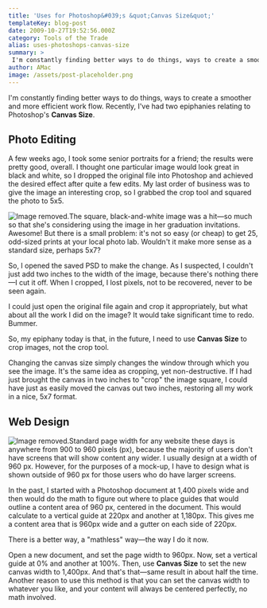 ```yaml
---
title: 'Uses for Photoshop&#039;s &quot;Canvas Size&quot;'
templateKey: blog-post
date: 2009-10-27T19:52:56.000Z
category: Tools of the Trade
alias: uses-photoshops-canvas-size
summary: > 
 I'm constantly finding better ways to do things, ways to create a smoother and more efficient work flow. Recently, I've had two epiphanies relating to Photoshop's Canvas Size.
author: AMac
image: /assets/post-placeholder.png
---
```


I'm constantly finding better ways to do things, ways to create a smoother and more efficient work flow. Recently, I've had two epiphanies relating to Photoshop's **Canvas Size**.

Photo Editing
-------------

A few weeks ago, I took some senior portraits for a friend; the results were pretty good, overall. I thought one particular image would look great in black and white, so I dropped the original file into Photoshop and achieved the desired effect after quite a few edits. My last order of business was to give the image an interesting crop, so I grabbed the crop tool and squared the photo to 5x5.

![Image removed.](/core/misc/icons/e32700/error.svg "This image has been removed. For security reasons, only images from the local domain are allowed.")The square, black-and-white image was a hit—so much so that she's considering using the image in her graduation invitations. Awesome! But there is a small problem: it's not so easy (or cheap) to get 25, odd-sized prints at your local photo lab. Wouldn't it make more sense as a standard size, perhaps 5x7?

So, I opened the saved PSD to make the change. As I suspected, I couldn't just add two inches to the width of the image, because there's nothing there—I cut it off. When I cropped, I lost pixels, not to be recovered, never to be seen again.

I could just open the original file again and crop it appropriately, but what about all the work I did on the image? It would take significant time to redo. Bummer.

So, my epiphany today is that, in the future, I need to use **Canvas Size** to crop images, not the crop tool.

Changing the canvas size simply changes the window through which you see the image. It's the same idea as cropping, yet non-destructive. If I had just brought the canvas in two inches to "crop" the image square, I could have just as easily moved the canvas out two inches, restoring all my work in a nice, 5x7 format.

Web Design
----------

![Image removed.](/core/misc/icons/e32700/error.svg "This image has been removed. For security reasons, only images from the local domain are allowed.")Standard page width for any website these days is anywhere from 900 to 960 pixels (px), because the majority of users don't have screens that will show content any wider. I usually design at a width of 960 px. However, for the purposes of a mock-up, I have to design what is shown outside of 960 px for those users who do have larger screens.

In the past, I started with a Photoshop document at 1,400 pixels wide and then would do the math to figure out where to place guides that would outline a content area of 960 px, centered in the document. This would calculate to a vertical guide at 220px and another at 1,180px. This gives me a content area that is 960px wide and a gutter on each side of 220px.

There is a better way, a "mathless" way—the way I do it now.

Open a new document, and set the page width to 960px. Now, set a vertical guide at 0% and another at 100%. Then, use **Canvas Size** to set the new canvas width to 1,400px. And that's that—same result in about half the time. Another reason to use this method is that you can set the canvas width to whatever you like, and your content will always be centered perfectly, no math involved.